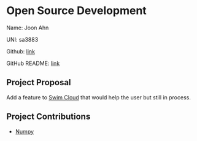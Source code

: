 # Open Source Development

Name: Joon Ahn

UNI: sa3883

Github: [link](https://github.com/joon0110)

GitHub README: [link](https://github.com/joon0110/joon0110/blob/main/README.md)


## Project Proposal
Add a feature to [Swim Cloud](https://www.swimcloud.com) that would help the user but still in process.

## Project Contributions
- [Numpy](./projects/python/numpy.md)
